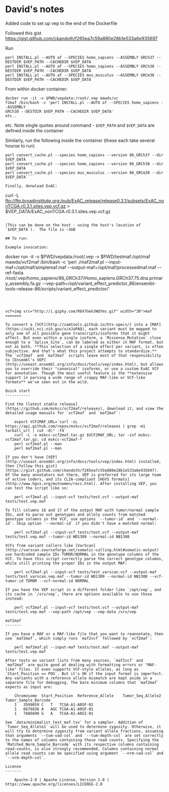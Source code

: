 # David's notes

Added code to set up vep to the end of the Dockerfile

Followed this gist https://gist.github.com/ckandoth/f265ea7c59a880e28b1e533a6e935697

Run 
```
perl INSTALL.pl --AUTO af --SPECIES homo_sapiens --ASSEMBLY GRCh37 --DESTDIR $VEP_PATH --CACHEDIR $VEP_DATA
perl INSTALL.pl --AUTO af --SPECIES homo_sapiens --ASSEMBLY GRCh38 --DESTDIR $VEP_PATH --CACHEDIR $VEP_DATA
perl INSTALL.pl --AUTO af --SPECIES mus_musculus --ASSEMBLY GRCm38 --DESTDIR $VEP_PATH --CACHEDIR $VEP_DATA
```
From within docker container:
```
docker run -it -v $PWD/vepdata:/root/.vep mawds/vc
f2maf /bin/bash -c 'perl INSTALL.pl --AUTO af --SPECIES homo_sapiens --ASSEMBLY 
GRCh38 --DESTDIR $VEP_PATH --CACHEDIR $VEP_DATA' 
etc..

```
etc.  Note single quotes around command - `$VEP_PATH` and `$VEP_DATA` are defined inside the container

Similarly, run the following inside the container (these each take several hourse to run)

```
perl convert_cache.pl --species homo_sapiens --version 86_GRCh37 --dir $VEP_DATA
perl convert_cache.pl --species homo_sapiens --version 86_GRCh38 --dir $VEP_DATA
perl convert_cache.pl --species mus_musculus --version 86_GRCm38 --dir $VEP_DATA```

Finally, donwload ExAC:
```
curl -L ftp://ftp.broadinstitute.org:/pub/ExAC_release/release0.3.1/subsets/ExAC_nonTCGA.r0.3.1.sites.vep.vcf.gz > $VEP_DATA/ExAC_nonTCGA.r0.3.1.sites.vep.vcf.gz
```

(This can be done on the host - using the host's location of `$VEP_DATA`).  The file is ~3GB

## To run:

Example invocation:

```
docker run -it -v $PWD/vepdata:/root/.vep -v $PWD/testmaf:/opt/maf mawds/vcf2maf /bin/bash -c 'perl ./maf2maf.pl --input-maf=/opt/maf/simplemaf.maf --output-maf=/opt/maf/processedmaf.maf --ref-fasta /root/.vep/homo_sapiens/86_GRCh37/Homo_sapiens.GRCh37.75.dna.primary_assembly.fa.gz --vep-path=/opt/variant_effect_predictor_86/ensembl-tools-release-86/scripts/variant_effect_predictor/'
```



vcf<img src="http://i.giphy.com/R6X7GehJWQYms.gif" width="30">maf
=======

To convert a [VCF](http://samtools.github.io/hts-specs/) into a [MAF](https://wiki.nci.nih.gov/x/eJaPAQ), each variant must be mapped to only one of all possible gene transcripts/isoforms that it might affect. But even within a single isoform, a `Missense_Mutation` close enough to a `Splice_Site`, can be labeled as either in MAF format, but not as both. **This selection of a single effect per variant, is often subjective. And that's what this project attempts to standardize.** The `vcf2maf` and `maf2maf` scripts leave most of that responsibility to [Ensembl's VEP](http://useast.ensembl.org/info/docs/tools/vep/index.html), but allows you to override their "canonical" isoforms, or use a custom ExAC VCF for annotation. Though the most useful feature is the **extensive support in parsing a wide range of crappy MAF-like or VCF-like formats** we've seen out in the wild.

Quick start
-----------

Find the [latest stable release](https://github.com/mskcc/vcf2maf/releases), download it, and view the detailed usage manuals for `vcf2maf` and `maf2maf`:

    export VCF2MAF_URL=`curl -sL https://api.github.com/repos/mskcc/vcf2maf/releases | grep -m1 tarball_url | cut -d\" -f4`
    curl -L -o mskcc-vcf2maf.tar.gz $VCF2MAF_URL; tar -zxf mskcc-vcf2maf.tar.gz; cd mskcc-vcf2maf-*
    perl vcf2maf.pl --man
    perl maf2maf.pl --man

If you don't have [VEP](http://useast.ensembl.org/info/docs/tools/vep/index.html) installed, then [follow this gist](https://gist.github.com/ckandoth/f265ea7c59a880e28b1e533a6e935697). Of the many annotators out there, VEP is preferred for its large team of active coders, and its CLIA-compliant [HGVS formats](http://www.hgvs.org/mutnomen/recs.html). After installing VEP, you can test the script like so:

    perl vcf2maf.pl --input-vcf tests/test.vcf --output-maf tests/test.vep.maf

To fill columns 16 and 17 of the output MAF with tumor/normal sample IDs, and to parse out genotypes and allele counts from matched genotype columns in the VCF, use options `--tumor-id` and `--normal-id`. Skip option `--normal-id` if you didn't have a matched normal:

    perl vcf2maf.pl --input-vcf tests/test.vcf --output-maf tests/test.vep.maf --tumor-id WD1309 --normal-id NB1308

VCFs from variant callers like [VarScan](http://varscan.sourceforge.net/somatic-calling.html#somatic-output) use hardcoded sample IDs TUMOR/NORMAL in the genotype columns of the VCF. To have this script correctly parse the correct genotype columns, while still printing the proper IDs in the output MAF:

    perl vcf2maf.pl --input-vcf tests/test_varscan.vcf --output-maf tests/test_varscan.vep.maf --tumor-id WD1309 --normal-id NB1308 --vcf-tumor-id TUMOR --vcf-normal-id NORMAL

If you have the VEP script in a different folder like `/opt/vep`, and its cache in `/srv/vep`, there are options available to use those instead:

    perl vcf2maf.pl --input-vcf tests/test.vcf --output-maf tests/test.vep.maf --vep-path /opt/vep --vep-data /srv/vep

maf2maf
-------

If you have a MAF or a MAF-like file that you want to reannotate, then use `maf2maf`, which simply runs `maf2vcf` followed by `vcf2maf`:

    perl maf2maf.pl --input-maf tests/test.maf --output-maf tests/test.vep.maf

After tests on variant lists from many sources, `maf2vcf` and `maf2maf` are quite good at dealing with formatting errors or "MAF-like" files. It even supports VCF-style alleles, as long as `Start_Position == POS`. But it's OK if the input format is imperfect. Any variants with a reference allele mismatch are kept aside in a separate file for debugging. The bare minimum columns that `maf2maf` expects as input are:

    Chromosome	Start_Position	Reference_Allele	Tumor_Seq_Allele2	Tumor_Sample_Barcode
    1	3599659	C	T	TCGA-A1-A0SF-01
    1	6676836	A	AGC	TCGA-A1-A0SF-01
    1	7886690	G	A	TCGA-A1-A0SI-01

See `data/minimalist_test_maf.tsv` for a sampler. Addition of `Tumor_Seq_Allele1` will be used to determine zygosity. Otherwise, it will try to determine zygosity from variant allele fractions, assuming that arguments `--tum-vad-col` and `--tum-depth-col` are set correctly to the names of columns containing those read counts. Specifying the `Matched_Norm_Sample_Barcode` with its respective columns containing read-counts, is also strongly recommended. Columns containing normal allele read counts can be specified using argument `--nrm-vad-col` and `--nrm-depth-col`.

License
-------

    Apache-2.0 | Apache License, Version 2.0 | https://www.apache.org/licenses/LICENSE-2.0
